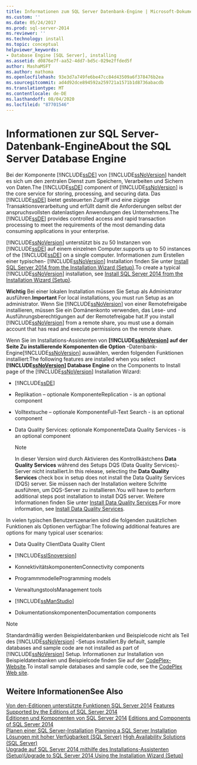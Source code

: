 ```yaml
---
title: Informationen zum SQL Server Datenbank-Engine | Microsoft-Dokumentation
ms.custom: ''
ms.date: 05/24/2017
ms.prod: sql-server-2014
ms.reviewer: ''
ms.technology: install
ms.topic: conceptual
helpviewer_keywords:
- Database Engine [SQL Server], installing
ms.assetid: d0876e7f-aa52-4dd7-bd5c-029e2ffded5f
author: MashaMSFT
ms.author: mathoma
ms.openlocfilehash: 93e3d7a749fe6be47cc84d43509a6f378476b2ea
ms.sourcegitcommit: ad4d92dce894592a259721a1571b1d8736abacdb
ms.translationtype: MT
ms.contentlocale: de-DE
ms.lasthandoff: 08/04/2020
ms.locfileid: "87701546"
---
```

# <a name="about-the-sql-server-database-engine"></a><span data-ttu-id="73ea1-102">Informationen zur SQL Server-Datenbank-Engine</span><span class="sxs-lookup"><span data-stu-id="73ea1-102">About the SQL Server Database Engine</span></span>
  <span data-ttu-id="73ea1-103">Bei der Komponente [!INCLUDE[ssDE](../../includes/ssde-md.md)] von [!INCLUDE[ssNoVersion](../../includes/ssnoversion-md.md)] handelt es sich um den zentralen Dienst zum Speichern, Verarbeiten und Sichern von Daten.</span><span class="sxs-lookup"><span data-stu-id="73ea1-103">The [!INCLUDE[ssDE](../../includes/ssde-md.md)] component of [!INCLUDE[ssNoVersion](../../includes/ssnoversion-md.md)] is the core service for storing, processing, and securing data.</span></span> <span data-ttu-id="73ea1-104">Das [!INCLUDE[ssDE](../../includes/ssde-md.md)] bietet gesteuerten Zugriff und eine zügige Transaktionsverarbeitung und erfüllt damit die Anforderungen selbst der anspruchsvollsten datenlastigen Anwendungen des Unternehmens.</span><span class="sxs-lookup"><span data-stu-id="73ea1-104">The [!INCLUDE[ssDE](../../includes/ssde-md.md)] provides controlled access and rapid transaction processing to meet the requirements of the most demanding data consuming applications in your enterprise.</span></span>  
  
 [!INCLUDE[ssNoVersion](../../includes/ssnoversion-md.md)] <span data-ttu-id="73ea1-105">unterstützt bis zu 50 Instanzen von [!INCLUDE[ssDE](../../includes/ssde-md.md)] auf einem einzelnen Computer.</span><span class="sxs-lookup"><span data-stu-id="73ea1-105">supports up to 50 instances of the [!INCLUDE[ssDE](../../includes/ssde-md.md)] on a single computer.</span></span> <span data-ttu-id="73ea1-106">Informationen zum Erstellen einer typischen- [!INCLUDE[ssNoVersion](../../includes/ssnoversion-md.md)] Installation finden Sie unter [Install SQL Server 2014 from the Installation Wizard &#40;Setup&#41;](install-sql-server-from-the-installation-wizard-setup.md).</span><span class="sxs-lookup"><span data-stu-id="73ea1-106">To create a typical [!INCLUDE[ssNoVersion](../../includes/ssnoversion-md.md)] installation, see [Install SQL Server 2014 from the Installation Wizard &#40;Setup&#41;](install-sql-server-from-the-installation-wizard-setup.md).</span></span>  
  
 <span data-ttu-id="73ea1-107">**Wichtig** Bei einer lokalen Installation müssen Sie Setup als Administrator ausführen.</span><span class="sxs-lookup"><span data-stu-id="73ea1-107">**Important** For local installations, you must run Setup as an administrator.</span></span> <span data-ttu-id="73ea1-108">Wenn Sie [!INCLUDE[ssNoVersion](../../includes/ssnoversion-md.md)] von einer Remotefreigabe installieren, müssen Sie ein Domänenkonto verwenden, das Lese- und Ausführungsberechtigungen auf der Remotefreigabe hat.</span><span class="sxs-lookup"><span data-stu-id="73ea1-108">If you install [!INCLUDE[ssNoVersion](../../includes/ssnoversion-md.md)] from a remote share, you must use a domain account that has read and execute permissions on the remote share.</span></span>  
  
 <span data-ttu-id="73ea1-109">Wenn Sie im Installations-Assistenten von **[!INCLUDE[ssNoVersion](../../includes/ssnoversion-md.md)] auf der Seite Zu installierende Komponenten die Option** -Datenbank-Engine[!INCLUDE[ssNoVersion](../../includes/ssnoversion-md.md)] auswählen, werden folgenden Funktionen installiert:</span><span class="sxs-lookup"><span data-stu-id="73ea1-109">The following features are installed when you select **[!INCLUDE[ssNoVersion](../../includes/ssnoversion-md.md)] Database Engine** on the Components to Install page of the [!INCLUDE[ssNoVersion](../../includes/ssnoversion-md.md)] Installation Wizard:</span></span>  
  
-   [!INCLUDE[ssDE](../../includes/ssde-md.md)]  
  
-   <span data-ttu-id="73ea1-110">Replikation – optionale Komponente</span><span class="sxs-lookup"><span data-stu-id="73ea1-110">Replication - is an optional component</span></span>  
  
-   <span data-ttu-id="73ea1-111">Volltextsuche – optionale Komponente</span><span class="sxs-lookup"><span data-stu-id="73ea1-111">Full-Text Search - is an optional component</span></span>  
  
-   <span data-ttu-id="73ea1-112">Data Quality Services: optionale Komponente</span><span class="sxs-lookup"><span data-stu-id="73ea1-112">Data Quality Services - is an optional component</span></span>  
  
    > [!NOTE]  
    >  <span data-ttu-id="73ea1-113">In dieser Version wird durch Aktivieren des Kontrollkästchens **Data Quality Services** während des Setups DQS (Data Quality Services)-Server nicht installiert.</span><span class="sxs-lookup"><span data-stu-id="73ea1-113">In this release, selecting the **Data Quality Services** check box in setup does not install the Data Quality Services (DQS) server.</span></span> <span data-ttu-id="73ea1-114">Sie müssen nach der Installation weitere Schritte ausführen, um DQS-Server zu installieren.</span><span class="sxs-lookup"><span data-stu-id="73ea1-114">You will have to perform additional steps post installation to install DQS server.</span></span> <span data-ttu-id="73ea1-115">Weitere Informationen finden Sie unter [Install Data Quality Services](../../data-quality-services/install-windows/install-data-quality-services.md).</span><span class="sxs-lookup"><span data-stu-id="73ea1-115">For more information, see [Install Data Quality Services](../../data-quality-services/install-windows/install-data-quality-services.md).</span></span>  
  
 <span data-ttu-id="73ea1-116">In vielen typischen Benutzerszenarien sind die folgenden zusätzlichen Funktionen als Optionen verfügbar:</span><span class="sxs-lookup"><span data-stu-id="73ea1-116">The following additional features are options for many typical user scenarios:</span></span>  
  
-   <span data-ttu-id="73ea1-117">Data Quality Client</span><span class="sxs-lookup"><span data-stu-id="73ea1-117">Data Quality Client</span></span>  
  
-   [!INCLUDE[ssISnoversion](../../includes/ssisnoversion-md.md)]  
  
-   <span data-ttu-id="73ea1-118">Konnektivitätskomponenten</span><span class="sxs-lookup"><span data-stu-id="73ea1-118">Connectivity components</span></span>  
  
-   <span data-ttu-id="73ea1-119">Programmmodelle</span><span class="sxs-lookup"><span data-stu-id="73ea1-119">Programming models</span></span>  
  
-   <span data-ttu-id="73ea1-120">Verwaltungstools</span><span class="sxs-lookup"><span data-stu-id="73ea1-120">Management tools</span></span>  
  
-   [!INCLUDE[ssManStudio](../../includes/ssmanstudio-md.md)]  
  
-   <span data-ttu-id="73ea1-121">Dokumentationskomponenten</span><span class="sxs-lookup"><span data-stu-id="73ea1-121">Documentation components</span></span>  
  
> [!NOTE]  
>  <span data-ttu-id="73ea1-122">Standardmäßig werden Beispieldatenbanken und Beispielcode nicht als Teil des [!INCLUDE[ssNoVersion](../../includes/ssnoversion-md.md)] -Setups installiert.</span><span class="sxs-lookup"><span data-stu-id="73ea1-122">By default, sample databases and sample code are not installed as part of [!INCLUDE[ssNoVersion](../../includes/ssnoversion-md.md)] Setup.</span></span> <span data-ttu-id="73ea1-123">Informationen zur Installation von Beispieldatenbanken und Beispielcode finden Sie auf der [CodePlex-Website](https://go.microsoft.com/fwlink/?LinkId=87843).</span><span class="sxs-lookup"><span data-stu-id="73ea1-123">To install sample databases and sample code, see the [CodePlex Web site](https://go.microsoft.com/fwlink/?LinkId=87843).</span></span>  
  
## <a name="see-also"></a><span data-ttu-id="73ea1-124">Weitere Informationen</span><span class="sxs-lookup"><span data-stu-id="73ea1-124">See Also</span></span>  
 <span data-ttu-id="73ea1-125">[Von den-Editionen unterstützte Funktionen SQL Server 2014](../../getting-started/features-supported-by-the-editions-of-sql-server-2014.md) </span><span class="sxs-lookup"><span data-stu-id="73ea1-125">[Features Supported by the Editions of SQL Server 2014](../../getting-started/features-supported-by-the-editions-of-sql-server-2014.md) </span></span>  
 <span data-ttu-id="73ea1-126">[Editionen und Komponenten von SQL Server 2014](../../sql-server/editions-and-components-of-sql-server-2016.md) </span><span class="sxs-lookup"><span data-stu-id="73ea1-126">[Editions and Components of SQL Server 2014](../../sql-server/editions-and-components-of-sql-server-2016.md) </span></span>  
 <span data-ttu-id="73ea1-127">[Planen einer SQL Server-Installation](../../sql-server/install/planning-a-sql-server-installation.md) </span><span class="sxs-lookup"><span data-stu-id="73ea1-127">[Planning a SQL Server Installation](../../sql-server/install/planning-a-sql-server-installation.md) </span></span>  
 <span data-ttu-id="73ea1-128">[Lösungen mit hoher Verfügbarkeit &#40;SQL Server&#41;](../../sql-server/failover-clusters/high-availability-solutions-sql-server.md) </span><span class="sxs-lookup"><span data-stu-id="73ea1-128">[High Availability Solutions &#40;SQL Server&#41;](../../sql-server/failover-clusters/high-availability-solutions-sql-server.md) </span></span>  
 [<span data-ttu-id="73ea1-129">Upgrade auf SQL Server 2014 mithilfe des Installations-Assistenten &#40;Setup&#41;</span><span class="sxs-lookup"><span data-stu-id="73ea1-129">Upgrade to SQL Server 2014 Using the Installation Wizard &#40;Setup&#41;</span></span>](upgrade-sql-server-using-the-installation-wizard-setup.md)  
  
  
